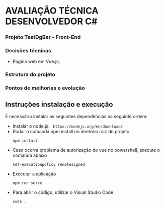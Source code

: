 # AVALIAÇÃO TÉCNICA DESENVOLVEDOR C#

### Projeto TestDgBar - Front-End

### Decisões técnicas
  - Pagina web em Vue.js;

### Estrutura do projeto

### Pontos de melhorias e evolução
  
## Instruções instalação e execução

 É necessário instalar as seguintes dependências na seguinte ordem:
 
  - Instalar o node.js:
  ``` https://nodejs.org/en/download/```
  - Rodar o comanda npm install no diretório raiz do projeto:
    ``` 
    npm install 
    ``` 
  - Caso ocorra problema de autorização do vue no powershell, execute o comanda abaixo
    ``` 
    set-executionpolicy remotesigned
    ```
  - Executar a aplicação
    ``` 
    npm run serve
    ```
  - Para abrir o código, utilizar o Visual Studio Code
    ``` 
    code .
    ```    

